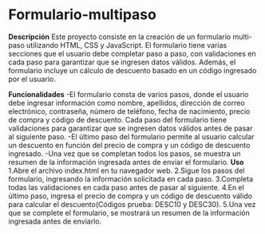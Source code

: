 # Formulario-multipaso
**Descripción**
Este proyecto consiste en la creación de un formulario multi-paso utilizando HTML, CSS y JavaScript. El formulario tiene varias secciones que el usuario debe completar paso a paso, con validaciones en cada paso para garantizar que se ingresen datos válidos. Además, el formulario incluye un cálculo de descuento basado en un código ingresado por el usuario.

**Funcionalidades**
-El formulario consta de varios pasos, donde el usuario debe ingresar información como nombre, apellidos, dirección de correo electrónico, contraseña, número de teléfono, fecha de nacimiento, precio de compra y código de descuento.
Cada paso del formulario tiene validaciones para garantizar que se ingresen datos válidos antes de pasar al siguiente paso.
-El último paso del formulario permite al usuario calcular un descuento en función del precio de compra y un código de descuento ingresado.
-Una vez que se completan todos los pasos, se muestra un resumen de la información ingresada antes de enviar el formulario.
**Uso**
1.Abre el archivo index.html en tu navegador web.
2.Sigue los pasos del formulario, ingresando la información solicitada en cada paso.
3.Completa todas las validaciones en cada paso antes de pasar al siguiente.
4.En el último paso, ingresa el precio de compra y un código de descuento válido para calcular el descuento(Códigos prueba: DESC10 y DESC30).
5.Una vez que se complete el formulario, se mostrará un resumen de la información ingresada antes de enviarlo.
